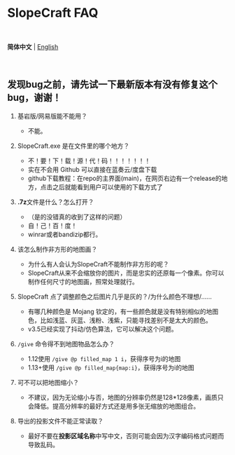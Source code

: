# SlopeCraft FAQ

<br>

**简体中文** | [English](FAQ_EN.md "FAQ_EN.md")  <!-- lang -->

<br>


## 发现bug之前，请先试一下最新版本有没有修复这个bug，谢谢！

1. 基岩版/网易版能不能用？
   - 不能。

2. SlopeCraft.exe 是在文件里的哪个地方？
   - 不！要！下！载！源！代！码！！！！！！！
   - 实在不会用 Github 可以直接在蓝奏云/度盘下载
   - github下载教程：在repo的主界面(main)，在网页右边有一个release的地方，点击之后就能看到用户可以使用的下载方式了

3. **.7z**文件是什么？怎么打开？
   - （是的没错真的收到了这样的问题）
   - 自！己！百！度！
   - winrar或者bandizip都行。

4. 该怎么制作非方形的地图画？
   - 为什么有人会认为SlopeCraft不能制作非方形的呢？
   - SlopeCraft从来不会缩放你的图片，而是忠实的还原每一个像素。你可以制作任何尺寸的地图画，照常处理就行。

5. SlopeCraft 点了调整颜色之后图片几乎是灰的？/为什么颜色不理想/……
   - 有哪几种颜色是 Mojang 钦定的，有一些颜色就是没有特别相似的地图色，比如浅蓝、灰蓝、浅粉、浅紫，只能寻找差别不是太大的颜色。
   - v3.5已经实现了抖动/仿色算法，它可以解决这个问题。

6. `/give` 命令得不到地图物品怎么办？
   - 1.12使用 `/give @p filled_map 1 i`，获得序号为i的地图
   - 1.13+使用 `/give @p filled_map{map:i}`，获得序号为i的地图

7. 可不可以把地图缩小？
   - 不建议，因为无论缩小与否，地图的分辨率仍然是128*128像素，画质只会降低。提高分辨率的最好方式还是用多张无缩放的地图组合。

8. 导出的投影文件不能正常读取？
   - 最好不要在**投影区域名称**中写中文，否则可能会因为汉字编码格式问题而导致乱码。
